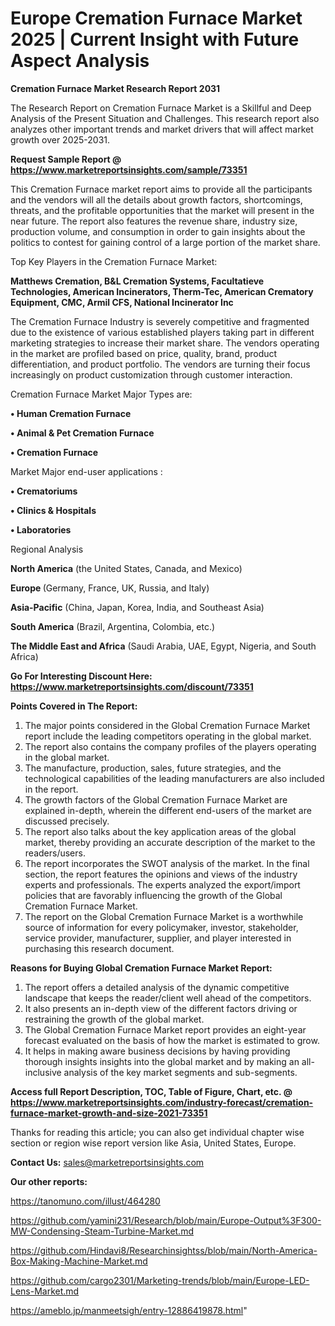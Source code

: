 # Europe Cremation Furnace Market 2025 | Current Insight with Future Aspect Analysis

<strong>Cremation Furnace Market Research Report 2031</strong>

The Research Report on Cremation Furnace Market is a Skillful and Deep Analysis of the Present Situation and Challenges. This research report also analyzes other important trends and market drivers that will affect market growth over 2025-2031.

<strong>Request Sample Report @ <a href=https://www.marketreportsinsights.com/sample/73351>https://www.marketreportsinsights.com/sample/73351</a></strong>

This Cremation Furnace market report aims to provide all the participants and the vendors will all the details about growth factors, shortcomings, threats, and the profitable opportunities that the market will present in the near future. The report also features the revenue share, industry size, production volume, and consumption in order to gain insights about the politics to contest for gaining control of a large portion of the market share.

Top Key Players in the Cremation Furnace Market:

<strong>Matthews Cremation, B&L Cremation Systems, Facultatieve Technologies, American Incinerators, Therm-Tec, American Crematory Equipment, CMC, Armil CFS, National Incinerator Inc</strong>

The Cremation Furnace Industry is severely competitive and fragmented due to the existence of various established players taking part in different marketing strategies to increase their market share. The vendors operating in the market are profiled based on price, quality, brand, product differentiation, and product portfolio. The vendors are turning their focus increasingly on product customization through customer interaction.

Cremation Furnace Market Major Types are:

<strong>• Human Cremation Furnace

• Animal & Pet Cremation Furnace

• Cremation Furnace</strong>

Market Major end-user applications :

<strong>• Crematoriums

• Clinics & Hospitals

• Laboratories</strong>

Regional Analysis

</u><strong><b>North America</b></strong> (the United States, Canada, and Mexico)

<strong><b>Europe </b></strong>(Germany, France, UK, Russia, and Italy)

<strong><b>Asia-Pacific</b></strong> (China, Japan, Korea, India, and Southeast Asia)

<strong><b>South America</b></strong> (Brazil, Argentina, Colombia, etc.)

<strong><b>The Middle East and Africa</b></strong> (Saudi Arabia, UAE, Egypt, Nigeria, and South Africa)

<strong>Go For Interesting Discount Here: <a href=https://www.marketreportsinsights.com/discount/73351>https://www.marketreportsinsights.com/discount/73351</a></strong>

<strong>Points Covered in The Report:</strong>
<ol>
  <li>The major points considered in the Global Cremation Furnace Market report include the leading competitors operating in the global market.</li>
  <li>The report also contains the company profiles of the players operating in the global market.</li>
  <li>The manufacture, production, sales, future strategies, and the technological capabilities of the leading manufacturers are also included in the report.</li>
  <li>The growth factors of the Global Cremation Furnace Market are explained in-depth, wherein the different end-users of the market are discussed precisely.</li>
  <li>The report also talks about the key application areas of the global market, thereby providing an accurate description of the market to the readers/users.</li>
  <li>The report incorporates the SWOT analysis of the market. In the final section, the report features the opinions and views of the industry experts and professionals. The experts analyzed the export/import policies that are favorably influencing the growth of the Global Cremation Furnace Market.</li>
  <li>The report on the Global Cremation Furnace Market is a worthwhile source of information for every policymaker, investor, stakeholder, service provider, manufacturer, supplier, and player interested in purchasing this research document.</li>
</ol>
<strong>Reasons for Buying Global Cremation Furnace Market Report:</strong>

<ol>
  <li>The report offers a detailed analysis of the dynamic competitive landscape that keeps the reader/client well ahead of the competitors.</li>
  <li>It also presents an in-depth view of the different factors driving or restraining the growth of the global market.</li>
  <li>The Global Cremation Furnace Market report provides an eight-year forecast evaluated on the basis of how the market is estimated to grow.</li>
  <li>It helps in making aware business decisions by having providing thorough insights insights into the global market and by making an all-inclusive analysis of the key market segments and sub-segments.</li>
</ol>
<strong>Access full Report Description, TOC, Table of Figure, Chart, etc. @ <a href=https://www.marketreportsinsights.com/industry-forecast/cremation-furnace-market-growth-and-size-2021-73351>https://www.marketreportsinsights.com/industry-forecast/cremation-furnace-market-growth-and-size-2021-73351</a></strong>


Thanks for reading this article; you can also get individual chapter wise section or region wise report version like Asia, United States, Europe.

<strong>Contact Us:</strong>
sales@marketreportsinsights.com

<strong>Our other reports:</strong>

<a href=https://tanomuno.com/illust/464280>https://tanomuno.com/illust/464280</a>

<a href=https://github.com/yamini231/Research/blob/main/Europe-Output%3F300-MW-Condensing-Steam-Turbine-Market.md>https://github.com/yamini231/Research/blob/main/Europe-Output%3F300-MW-Condensing-Steam-Turbine-Market.md</a>

<a href=https://github.com/Hindavi8/Researchinsightss/blob/main/North-America-Box-Making-Machine-Market.md>https://github.com/Hindavi8/Researchinsightss/blob/main/North-America-Box-Making-Machine-Market.md</a>

<a href=https://github.com/cargo2301/Marketing-trends/blob/main/Europe-LED-Lens-Market.md>https://github.com/cargo2301/Marketing-trends/blob/main/Europe-LED-Lens-Market.md</a>

<a href=https://ameblo.jp/manmeetsigh/entry-12886419878.html>https://ameblo.jp/manmeetsigh/entry-12886419878.html</a>"
